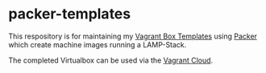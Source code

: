 # packer-templates

This respository is for maintaining my [Vagrant Box Templates](https://github.com/manhart/packer-templates) using [Packer](https://packer.io) which create machine images running a LAMP-Stack.

The completed Virtualbox can be used via the [Vagrant Cloud](https://app.vagrantup.com/manhart/boxes/lamp).
